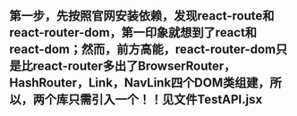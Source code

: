 ## 第一步，先按照官网安装依赖，发现react-route和react-router-dom，第一印象就想到了react和react-dom；然而，前方高能，react-router-dom只是比react-router多出了BrowserRouter，HashRouter，Link，NavLink四个DOM类组建，所以，两个库只需引入一个！！见文件TestAPI.jsx